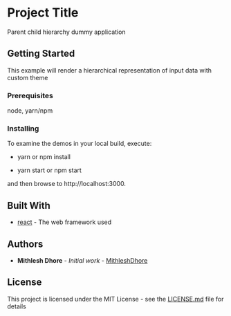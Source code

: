 # Project Title

Parent child hierarchy dummy application

## Getting Started

This example will render a hierarchical representation of input data with custom theme

### Prerequisites

node, yarn/npm

### Installing

To examine the demos in your local build, execute:

- yarn or npm install

- yarn start or npm start

and then browse to http://localhost:3000.

## Built With

- [react](https://github.com/facebook/react/) - The web framework used

## Authors

- **Mithlesh Dhore** - _Initial work_ - [MithleshDhore](https://github.com/MithleshDhore)

## License

This project is licensed under the MIT License - see the [LICENSE.md](LICENSE.md) file for details
